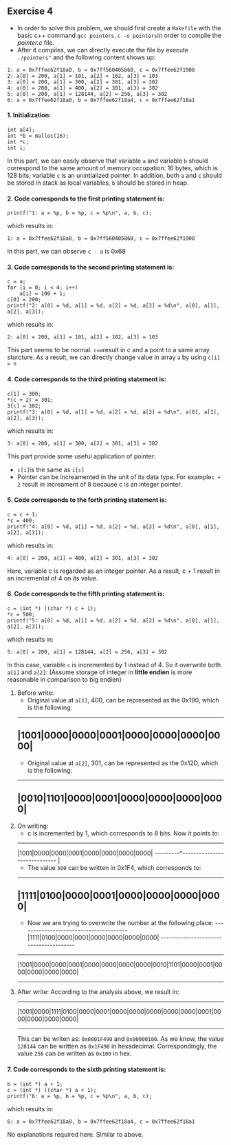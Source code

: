 ## Exercise 4
* In order to solve this problem, we should first create a ```Makefile``` with the basic c++ command ```gcc pointers.c -o pointers```in order to compile the *pointer.c* file.
* After it compiles, we can directly execute the file by execute ```./pointers"``` and the following content shows up:
```
1: a = 0x7ffee62f18a0, b = 0x7ff560405860, c = 0x7ffee62f1908
2: a[0] = 200, a[1] = 101, a[2] = 102, a[3] = 103
3: a[0] = 200, a[1] = 300, a[2] = 301, a[3] = 302
4: a[0] = 200, a[1] = 400, a[2] = 301, a[3] = 302
5: a[0] = 200, a[1] = 128144, a[2] = 256, a[3] = 302
6: a = 0x7ffee62f18a0, b = 0x7ffee62f18a4, c = 0x7ffee62f18a1
```

#### 1. Initialization:
```
int a[4];
int *b = malloc(16);
int *c;
int i;
```
In this part, we can easily observe that variable ```a``` and variable ```b``` should correspond to the same amount of memory occupation: 16 bytes, which is 128 bits; variable ```c``` is an unintialized pointer. In addition, both ```a``` and ```c``` should be stored in stack as local variables, ```b``` should be stored in heap.

#### 2. Code corresponds to the first printing statement is:
```
printf("1: a = %p, b = %p, c = %p\n", a, b, c);
```
which results in:
```
1: a = 0x7ffee62f18a0, b = 0x7ff560405860, c = 0x7ffee62f1908
```
In this part, we can observe ```c - a``` is 0x68

#### 3. Code corresponds to the second printing statement is:
```
c = a;
for (i = 0; i < 4; i++)
    a[i] = 100 + i;
c[0] = 200;
printf("2: a[0] = %d, a[1] = %d, a[2] = %d, a[3] = %d\n", a[0], a[1], a[2], a[3]);
```
which results in:
```
2: a[0] = 200, a[1] = 101, a[2] = 102, a[3] = 103
```
This part seems to be normal. ```c=a```result in c and a point to a same array sturcture. As a result, we can directly change value in array ```a``` by using ```c[i] = n```

#### 4. Code corresponds to the third printing statement is:
```
c[1] = 300;
*(c + 2) = 301;
3[c] = 302;
printf("3: a[0] = %d, a[1] = %d, a[2] = %d, a[3] = %d\n", a[0], a[1], a[2], a[3]);
```
which results in:
```
3: a[0] = 200, a[1] = 300, a[2] = 301, a[3] = 302
```
This part provide some useful application of pointer: 
* ```c[i]```is the same as ```i[c]```
* Pointer can be increamented in the unit of its data type. For example```c + 2``` result in increament of 8 because c is an integer pointer.

#### 5. Code corresponds to the forth printing statement is:
```
c = c + 1;
*c = 400;
printf("4: a[0] = %d, a[1] = %d, a[2] = %d, a[3] = %d\n", a[0], a[1], a[2], a[3]);
```
which results in:
```
4: a[0] = 200, a[1] = 400, a[2] = 301, a[3] = 302
```
Here, variable c is regarded as an integer pointer. As a result, c + 1 result in an incremental of 4 on its value.

#### 6. Code corresponds to the fifth printing statement is:
```
c = (int *) ((char *) c + 1);
*c = 500;
printf("5: a[0] = %d, a[1] = %d, a[2] = %d, a[3] = %d\n", a[0], a[1], a[2], a[3]);
```
which results in:
```
5: a[0] = 200, a[1] = 128144, a[2] = 256, a[3] = 302
```
In this case, variable ```c``` is incremented by 1 instead of 4. So it overwrite both ```a[1]``` and ```a[2]```: (Assume storage of integer in **little endien** is more reasonable in comparison to big endien)
1. Before write: 
   * Original value at ```a[1]```, 400, can be represented as the 0x190, which is the following:
    ---------------------------------------
   |1001|0000|0000|0001|0000|0000|0000|0000|
    ---------------------------------------
   * Original value at ```a[2]```, 301, can be represented as the 0x12D, which is the following:
    ---------------------------------------
   |0010|1101|0000|0001|0000|0000|0000|0000|
    ---------------------------------------
2. On writing:
   * c is incremented by 1, which corresponds to 8 bits. Now it points to:
    ---------------------------------------
   |1001|0000|0000|0001|0000|0000|0000|0000|
    ---------^-----------------------------
             |
   * The value ```500``` can be written in 0x1F4, which corresponds to:
    ---------------------------------------
   |1111|0100|0000|0001|0000|0000|0000|0000|
    ---------------------------------------
   * Now we are trying to overwrite the number at the following place:
              ---------------------------------------
             |1111|0100|0000|0001|0000|0000|0000|0000|
              ---------------------------------------
    --------------------------------------- ---------------------------------------
   |1001|0000|0000|0001|0000|0000|0000|0000|0010|1101|0000|0001|0000|0000|0000|0000|
    --------------------------------------- ---------------------------------------
3. After write:
   According to the analysis above, we result in:
    --------------------------------------- ---------------------------------------
   |1001|0000|1111|0100|0000|0001|0000|0000|0000|0000|0000|0001|0000|0000|0000|0000|
    --------------------------------------- ---------------------------------------
   This can be writen as: ```0x0001F490``` and ```0x00000100```. As we know, the value ```128144``` can be written as ```0x1F490``` in hexadecimal. Correspondingly, the value ```256``` can be written as ```0x100``` in hex.
   
#### 7. Code corresponds to the sixth printing statement is:
```
b = (int *) a + 1;
c = (int *) ((char *) a + 1);
printf("6: a = %p, b = %p, c = %p\n", a, b, c);
```
which results in:
```
6: a = 0x7ffee62f18a0, b = 0x7ffee62f18a4, c = 0x7ffee62f18a1
```
No explanations required here. Similar to above.
